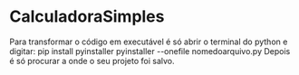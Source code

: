 # CalculadoraSimples
Para transformar o código em executável é só abrir o terminal do python e digitar:
pip install pyinstaller
pyinstaller --onefile nomedoarquivo.py
Depois é só procurar a onde o seu projeto foi salvo.

